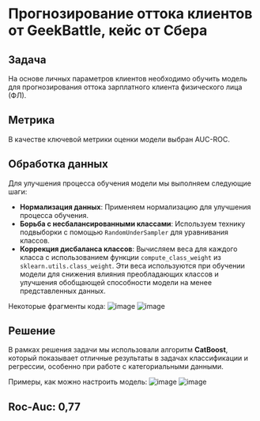 # Прогнозирование оттока клиентов от GeekBattle, кейс от Сбера

## Задача

На основе личных параметров клиентов необходимо обучить модель для прогнозирования оттока зарплатного клиента физического лица (ФЛ).

## Метрика

В качестве ключевой метрики оценки модели выбран AUC-ROC.

## Обработка данных

Для улучшения процесса обучения модели мы выполняем следующие шаги:

- **Нормализация данных**: Применяем нормализацию для улучшения процесса обучения.
- **Борьба с несбалансированными классами**: Используем технику подвыборки с помощью `RandomUnderSampler` для уравнивания классов.
- **Коррекция дисбаланса классов**: Вычисляем веса для каждого класса с использованием функции `compute_class_weight` из `sklearn.utils.class_weight`. Эти веса используются при обучении модели для снижения влияния преобладающих классов и улучшения обобщающей способности модели на менее представленных данных.

Некоторые фрагменты кода:
![image](https://github.com/monster2882/customer-outflow/assets/109021389/ea12e2c5-e793-4fbd-a2df-c9ecc5261d3a)
![image](https://github.com/monster2882/customer-outflow/assets/109021389/4e27cfce-74bb-42dc-9987-d3c65939777f)

## Решение

В рамках решения задачи мы использовали алгоритм **CatBoost**, который показывает отличные результаты в задачах классификации и регрессии, особенно при работе с категориальными данными.

Примеры, как можно настроить модель:
![image](https://github.com/monster2882/customer-outflow/assets/109021389/7e4e6b1c-9228-4bcd-ab19-d252029c8884)
![image](https://github.com/monster2882/customer-outflow/assets/109021389/fb038b09-1818-475a-9fbc-c9ab2ed3a08f)

## Roc-Auc: 0,77

